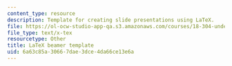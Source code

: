 ```yaml
---
content_type: resource
description: Template for creating slide presentations using LaTeX.
file: https://ol-ocw-studio-app-qa.s3.amazonaws.com/courses/18-304-undergraduate-seminar-in-discrete-mathematics-spring-2015/6a63c85a30667dae3dce4da66ce13e6a_beamer_template.tex
file_type: text/x-tex
resourcetype: Other
title: LaTeX beamer template
uid: 6a63c85a-3066-7dae-3dce-4da66ce13e6a
---
```

